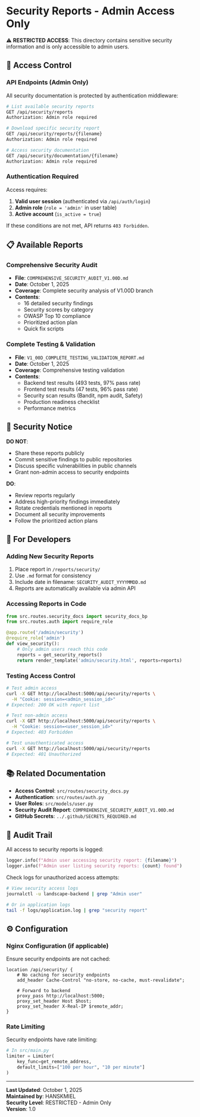 # Security Reports - Admin Access Only

⚠️ **RESTRICTED ACCESS**: This directory contains sensitive security information and is only accessible to admin users.

## 🔐 Access Control

### API Endpoints (Admin Only)

All security documentation is protected by authentication middleware:

```bash
# List available security reports
GET /api/security/reports
Authorization: Admin role required

# Download specific security report
GET /api/security/reports/{filename}
Authorization: Admin role required

# Access security documentation
GET /api/security/documentation/{filename}
Authorization: Admin role required
```

### Authentication Required

Access requires:
1. **Valid user session** (authenticated via `/api/auth/login`)
2. **Admin role** (`role = 'admin'` in user table)
3. **Active account** (`is_active = true`)

If these conditions are not met, API returns `403 Forbidden`.

## 📋 Available Reports

### Comprehensive Security Audit
- **File**: `COMPREHENSIVE_SECURITY_AUDIT_V1.00D.md`
- **Date**: October 1, 2025
- **Coverage**: Complete security analysis of V1.00D branch
- **Contents**:
  - 16 detailed security findings
  - Security scores by category
  - OWASP Top 10 compliance
  - Prioritized action plan
  - Quick fix scripts

### Complete Testing & Validation
- **File**: `V1_00D_COMPLETE_TESTING_VALIDATION_REPORT.md`
- **Date**: October 1, 2025
- **Coverage**: Comprehensive testing validation
- **Contents**:
  - Backend test results (493 tests, 97% pass rate)
  - Frontend test results (47 tests, 96% pass rate)
  - Security scan results (Bandit, npm audit, Safety)
  - Production readiness checklist
  - Performance metrics

## 🚨 Security Notice

**DO NOT**:
- Share these reports publicly
- Commit sensitive findings to public repositories
- Discuss specific vulnerabilities in public channels
- Grant non-admin access to security endpoints

**DO**:
- Review reports regularly
- Address high-priority findings immediately
- Rotate credentials mentioned in reports
- Document all security improvements
- Follow the prioritized action plans

## 🔧 For Developers

### Adding New Security Reports

1. Place report in `/reports/security/`
2. Use `.md` format for consistency
3. Include date in filename: `SECURITY_AUDIT_YYYYMMDD.md`
4. Reports are automatically available via admin API

### Accessing Reports in Code

```python
from src.routes.security_docs import security_docs_bp
from src.routes.auth import require_role

@app.route('/admin/security')
@require_role('admin')
def view_security():
    # Only admin users reach this code
    reports = get_security_reports()
    return render_template('admin/security.html', reports=reports)
```

### Testing Access Control

```bash
# Test admin access
curl -X GET http://localhost:5000/api/security/reports \
  -H "Cookie: session=<admin_session_id>"
# Expected: 200 OK with report list

# Test non-admin access
curl -X GET http://localhost:5000/api/security/reports \
  -H "Cookie: session=<user_session_id>"
# Expected: 403 Forbidden

# Test unauthenticated access
curl -X GET http://localhost:5000/api/security/reports
# Expected: 401 Unauthorized
```

## 📚 Related Documentation

- **Access Control**: `src/routes/security_docs.py`
- **Authentication**: `src/routes/auth.py`
- **User Roles**: `src/models/user.py`
- **Security Audit Report**: `COMPREHENSIVE_SECURITY_AUDIT_V1.00D.md`
- **GitHub Secrets**: `../.github/SECRETS_REQUIRED.md`

## 🔄 Audit Trail

All access to security reports is logged:

```python
logger.info(f"Admin user accessing security report: {filename}")
logger.info(f"Admin user listing security reports: {count} found")
```

Check logs for unauthorized access attempts:

```bash
# View security access logs
journalctl -u landscape-backend | grep "Admin user"

# Or in application logs
tail -f logs/application.log | grep "security report"
```

## ⚙️ Configuration

### Nginx Configuration (if applicable)

Ensure security endpoints are not cached:

```nginx
location /api/security/ {
    # No caching for security endpoints
    add_header Cache-Control "no-store, no-cache, must-revalidate";
    
    # Forward to backend
    proxy_pass http://localhost:5000;
    proxy_set_header Host $host;
    proxy_set_header X-Real-IP $remote_addr;
}
```

### Rate Limiting

Security endpoints have rate limiting:

```python
# In src/main.py
limiter = Limiter(
    key_func=get_remote_address,
    default_limits=["100 per hour", "10 per minute"]
)
```

---

**Last Updated**: October 1, 2025  
**Maintained by**: HANSKMIEL  
**Security Level**: RESTRICTED - Admin Only  
**Version**: 1.0
